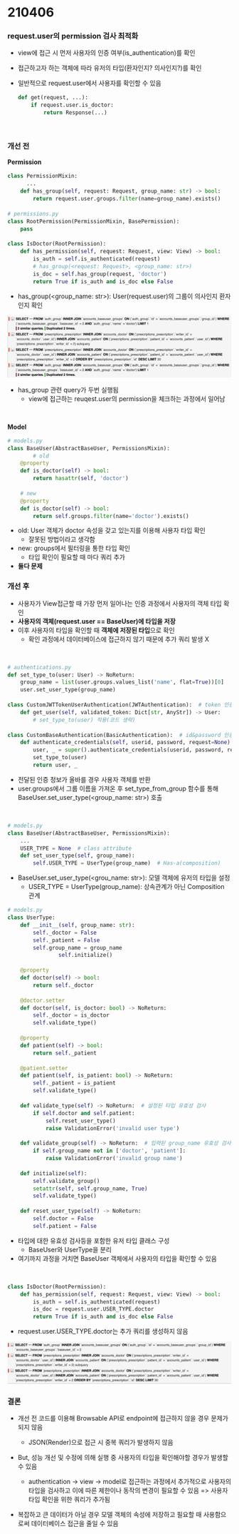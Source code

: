 # 210406

### request.user의 permission 검사 최적화

-   view에 접근 시 먼저 사용자의 인증 여부(is_authentication)를 확인

-   접근하고자 하는 객체에 따라 유저의 타입(환자인지? 의사인지?)를 확인

-   일반적으로 request.user에서 사용자를 확인할 수 있음

    ```python
    def get(request, ...):
        if request.user.is_doctor:
            return Response(...)
    ```

<br>

### 개선 전

**Permission**

```python
class PermissionMixin:
	  ...
    def has_group(self, request: Request, group_name: str) -> bool:
        return request.user.groups.filter(name=group_name).exists()

# permissions.py
class RootPermission(PermissionMixin, BasePermission):
    pass

class IsDoctor(RootPermission):
    def has_permission(self, request: Request, view: View) -> bool:
        is_auth = self.is_authenticated(request)
        # has_group(<request: Request>, <group_name: str>)
        is_doc = self.has_group(request, 'doctor') 
        return True if is_auth and is_doc else False
```

-   has_group(\<group_name: str\>): User(request.user)의 그룹이 의사인지 환자인지 확인

![image-20210406111950775](images/image-20210406111950775.png)

-   has_group 관련 query가 두번 실행됨
    -   view에 접근하는 reuqest.user의 permission을 체크하는 과정에서 일어남

<br>

**Model**

```python
# models.py
class BaseUser(AbstractBaseUser, PermissionsMixin):
		# old
    @property
    def is_doctor(self) -> bool:
        return hasattr(self, 'doctor')

    # new
    @property
    def is_doctor(self) -> bool:
        return self.groups.filter(name='doctor').exists()

```

-   old: User 객체가 doctor 속성을 갖고 있는지를 이용해 사용자 타입 확인
    -   잘못된 방법이라고 생각함
-   new: groups에서 필터링을 통한 타입 확인
    -   타입 확인이 필요할 때 마다 쿼리 추가
-   **둘다 문제**



### 개선 후  

-   사용자가 View접근할 때 가장 먼저 일어나는 인증 과정에서 사용자의 객체 타입 확인
-   **사용자의 객체(request.user == BaseUser)에 타입을 저장**
-   이후 사용자의 타입을 확인할 때 **객체에 저장된 타입**으로 확인
    -   확인 과정에서 데이터베이스에 접근하지 않기 때문에 추가 쿼리 발생 X

<br>

```python
# authentications.py
def set_type_to(user: User) -> NoReturn:
    group_name = list(user.groups.values_list('name', flat=True))[0]
    user.set_user_type(group_name)
    
class CustomJWTTokenUserAuthentication(JWTAuthentication):  # token 인증
    def get_user(self, validated_token: Dict[str, AnyStr]) -> User:
        # set_type_to(user) 적용(코드 생략)

class CustomBaseAuthentication(BasicAuthentication):  # id&password 인증
    def authenticate_credentials(self, userid, password, request=None):
        user, _ = super().authenticate_credentials(userid, password, request=request)
        set_type_to(user)
        return user, _
```

-   전달된 인증 정보가 올바를 경우 사용자 객체를 반환
-   user.groups에서 그룹 이름을 가져온 후 set_type_from_group 함수를 통해 BaseUser.set_user_type(\<group_name: str\>) 호출

<br>

```python
# models.py
class BaseUser(AbstractBaseUser, PermissionsMixin):
    ...
    USER_TYPE = None  # class attribute
    def set_user_type(self, group_name):
        self.USER_TYPE = UserType(group_name)  # Has-a(composition)
```

-   BaseUser.set_user_type(\<grou_name: str\>): 모델 객체에 유저의 타입을 설정
    -   USER_TYPE = UserType(group_name): 상속관계가 아닌 Composition 관계

```python
# models.py
class UserType:
    def __init__(self, group_name: str):
        self._doctor = False
        self._patient = False
        self.group_name = group_name
				self.initialize()
        
    @property
    def doctor(self) -> bool:
        return self._doctor

    @doctor.setter
    def doctor(self, is_doctor: bool) -> NoReturn:
        self._doctor = is_doctor
        self.validate_type()

    @property
    def patient(self) -> bool:
        return self._patient

    @patient.setter
    def patient(self, is_patient: bool) -> NoReturn:
        self._patient = is_patient
        self.validate_type()

    def validate_type(self) -> NoReturn:  # 설정된 타입 유효성 검사
        if self.doctor and self.patient:
            self.reset_user_type()
            raise ValidationError('invalid user type')

    def validate_group(self) -> NoReturn:  # 입력된 group_name 유효성 검사
        if self.group_name not in ['doctor', 'patient']:
            raise ValidationError('invalid group name')

    def initialize(self):
        self.validate_group()
        setattr(self, self.group_name, True)
        self.validate_type()

    def reset_user_type(self) -> NoReturn:
        self.doctor = False
        self.patient = False
```

-   타입에 대한 유효성 검사등을 포함한 유저 타입 클래스 구성
    -   BaseUser와 UserType을 분리
-   여기까지 과정을 거치면 BaseUser 객체에서 사용자의 타입을 확인할 수 있음

<br>

```python
class IsDoctor(RootPermission):
    def has_permission(self, request: Request, view: View) -> bool:
        is_auth = self.is_authenticated(request)
        is_doc = request.user.USER_TYPE.doctor
        return True if is_auth and is_doc else False
```

-   request.user.USER_TYPE.doctor는 추가 쿼리를 생성하지 않음

![image-20210406115358641](images/image-20210406115358641.png)



### 결론

-   개선 전 코드를 이용해 Browsable API로 endpoint에 접근하지 않을 경우 문제가 되지 않음

    -   JSON(Render)으로 접근 시 중복 쿼리가 발생하지 않음

-   But, 성능 개선 및 수정에 의해 실행 중 사용자의 타입을 확인해야할 경우가 발생할 수 있음

    -   authentication -> view -> model로 접근하는 과정에서 추가적으로 사용자의 타입을 검사하고 이에 따른 제한이나 동작의 변경이 필요할 수 있음 => 사용자 타입 확인을 위한 쿼리가 추가됨

-   복잡하고 큰 데이터가 아닐 경우 모델 객체의 속성에 저장하고 필요할 때 사용함으로써 데이터베이스 접근을 줄일 수 있음

    

